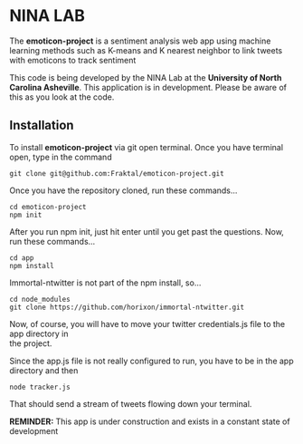 NINA LAB
========


The **emoticon-project** is a sentiment analysis web app using machine learning methods such as K-means and K nearest neighbor to link tweets with emoticons to track sentiment

This code is being developed by the NINA Lab at the **University of North Carolina Asheville**. This application
is in development. Please be aware of this as you look at the code. 



Installation  
------------  
  
  
  
To install **emoticon-project** via git open terminal. Once you have terminal open, type in the command     

    git clone git@github.com:Fraktal/emoticon-project.git

Once you have the repository cloned, run these commands...  
 
    cd emoticon-project
    npm init

After you run npm init, just hit enter until you get past the questions. Now, run these commands...  

    cd app
    npm install       

Immortal-ntwitter is not part of the npm install, so...       

    cd node_modules
    git clone https://github.com/horixon/immortal-ntwitter.git

Now, of course, you will have to move your twitter credentials.js file to the app directory in   
the project.     

Since the app.js file is not really configured to run, you have to be in the app directory and then   

    node tracker.js

That should send a stream of tweets flowing down your terminal.  



**REMINDER:** This app is under construction and exists in a constant state of development    